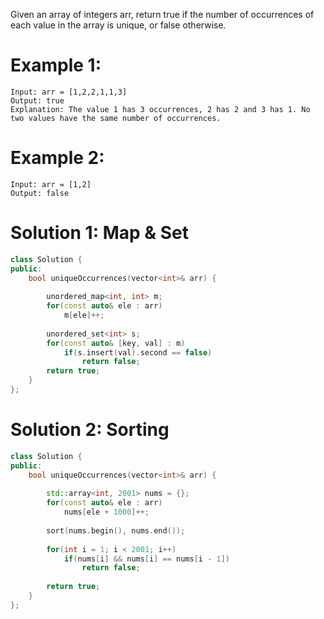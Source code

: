 Given an array of integers arr, return true if the number of occurrences of each value in the array is unique, or false otherwise.

# Example 1:
```
Input: arr = [1,2,2,1,1,3]
Output: true
Explanation: The value 1 has 3 occurrences, 2 has 2 and 3 has 1. No two values have the same number of occurrences.
```

# Example 2:
```
Input: arr = [1,2]
Output: false
```

# Solution 1: Map & Set
```cpp
class Solution {
public:
    bool uniqueOccurrences(vector<int>& arr) {
        
        unordered_map<int, int> m;
        for(const auto& ele : arr)
            m[ele]++;
        
        unordered_set<int> s;
        for(const auto& [key, val] : m)
            if(s.insert(val).second == false)
                return false;
        return true;
    }
};
```

# Solution 2: Sorting
```cpp
class Solution {
public:
    bool uniqueOccurrences(vector<int>& arr) {
        
        std::array<int, 2001> nums = {};
        for(const auto& ele : arr)
            nums[ele + 1000]++;
        
        sort(nums.begin(), nums.end());
        
        for(int i = 1; i < 2001; i++)
            if(nums[i] && nums[i] == nums[i - 1])
                return false;
        
        return true;
    }
};
```